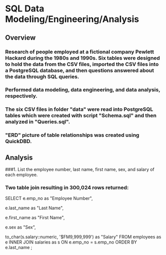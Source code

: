 # SQL Data Modeling/Engineering/Analysis
## Overview
### Research of people employed at a fictional company Pewlett Hackard during the 1980s and 1990s. Six tables were designed to hold the data from the CSV files, imported the CSV files into a PostgreSQL database, and then questions answered about the data through SQL queries.
### Performed data modeling, data engineering, and data analysis, respectively.

### The six CSV files in folder "data" were read into PostgreSQL tables which were created with script "Schema.sql" and then analyzed in "Queries.sql".
### "ERD" picture of table relationships was created using QuickDBD.

## Analysis
###1. List the employee number, last name, first name, sex, and salary of each employee.
### Two table join resulting in 300,024 rows returned:

SELECT e.emp_no as "Employee Number", 

e.last_name as "Last Name", 

e.first_name as "First Name", 

e.sex as "Sex", 

to_char(s.salary::numeric, '$FM9,999,999') as "Salary"
FROM employees as e
INNER JOIN salaries as s
ON e.emp_no = s.emp_no
ORDER BY e.last_name
;
